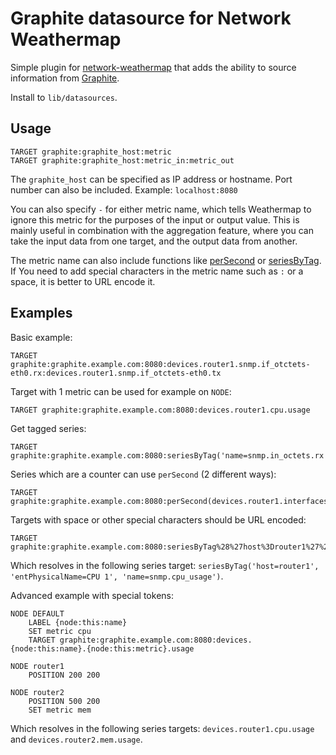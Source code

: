 Graphite datasource for Network Weathermap
==========================================

Simple plugin for [network-weathermap] that adds the ability to source information from [Graphite].

Install to `lib/datasources`.

[network-weathermap]: https://www.network-weathermap.com
[graphite]: http://graphiteapp.org

Usage
-----

```
TARGET graphite:graphite_host:metric
TARGET graphite:graphite_host:metric_in:metric_out
```

The `graphite_host` can be specified as IP address or hostname.
Port number can also be included.
Example: `localhost:8080`

You can also specify `-` for either metric name, which tells Weathermap to ignore this metric for the purposes of the input or output value.
This is mainly useful in combination with the aggregation feature, where you can take the input data from one target, and the output data from another.

The metric name can also include functions like [perSecond] or [seriesByTag].
If You need to add special characters in the metric name such as `:` or a space, it is better to URL encode it.

[perSecond]: https://graphite.readthedocs.io/en/latest/functions.html#graphite.render.functions.perSecond
[seriesByTag]: https://graphite.readthedocs.io/en/latest/functions.html#graphite.render.functions.seriesByTag

Examples
--------

Basic example:
```
TARGET graphite:graphite.example.com:8080:devices.router1.snmp.if_otctets-eth0.rx:devices.router1.snmp.if_otctets-eth0.tx
```

Target with 1 metric can be used for example on `NODE`:
```
TARGET graphite:graphite.example.com:8080:devices.router1.cpu.usage
```

Get tagged series:
```
TARGET graphite:graphite.example.com:8080:seriesByTag('name=snmp.in_octets.rx','hostname=router1','ifName=eth0'):seriesByTag('name=snmp.out_octets.tx','hostname=router1','ifName=eth0')
```

Series which are a counter can use `perSecond` (2 different ways):
```
TARGET graphite:graphite.example.com:8080:perSecond(devices.router1.interfaces.eth0.in_octets):devices.router1.interfaces.eth0.out_octets|perSecond()
```

Targets with space or other special characters should be URL encoded:
```
TARGET graphite:graphite.example.com:8080:seriesByTag%28%27host%3Drouter1%27%2C%20%27entPhysicalName%3DCPU%201%27%2C%20%27name%3Dsnmp.cpu_usage%27%29
```
Which resolves in the following series target: `seriesByTag('host=router1', 'entPhysicalName=CPU 1', 'name=snmp.cpu_usage')`.

Advanced example with special tokens:
```
NODE DEFAULT
    LABEL {node:this:name}
    SET metric cpu
    TARGET graphite:graphite.example.com:8080:devices.{node:this:name}.{node:this:metric}.usage

NODE router1
    POSITION 200 200

NODE router2
    POSITION 500 200
    SET metric mem
```
Which resolves in the following series targets: `devices.router1.cpu.usage` and `devices.router2.mem.usage`.
